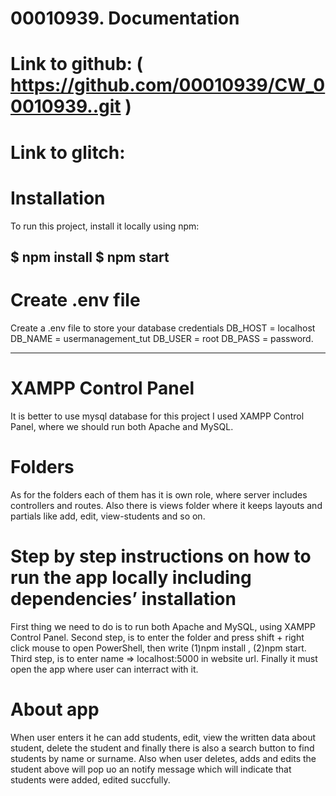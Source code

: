 # 00010939. Documentation 


# Link to github: ( https://github.com/00010939/CW_00010939..git )



# Link to glitch: 




# Installation
To run this project, install it locally using npm:

$ npm install
$ npm start
------------------

# Create .env file
Create a .env file to store your database credentials
DB_HOST = localhost
DB_NAME = usermanagement_tut
DB_USER = root
DB_PASS = password.

--------------------

# XAMPP Control Panel 
It is better to use mysql database for this project I used XAMPP Control Panel, where we should run both Apache and MySQL.


# Folders
As for the folders each of them has it is own role, where server includes controllers  and routes. Also there is views folder where it keeps layouts and partials like add, edit,  view-students  and so on.

# Step by step instructions on how to run the app locally including dependencies’ installation 
First thing we need to do  is to run  both Apache and MySQL, using XAMPP Control Panel. Second step, is to enter the folder and press shift + right click mouse to open PowerShell, then write  (1)npm install ,  (2)npm start. Third step, is to enter name =>   localhost:5000  in website url.
Finally it must open the app where user can interract with it.

# About app
When user enters it he can add students,  edit, view the written data about student, delete the student and finally there is also a search button to find students by name or surname. Also when user deletes, adds and edits the student above will pop uo an notify message which will indicate that students were added, edited succfully. 